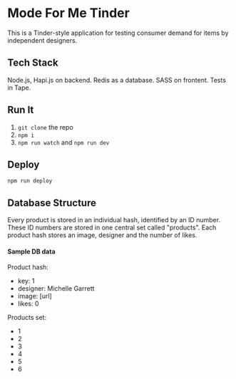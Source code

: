# Mode For Me Tinder

This is a Tinder-style application for testing consumer demand for items by independent designers.

## Tech Stack

Node.js, Hapi.js on backend. Redis as a database. SASS on frontent. Tests in Tape.

## Run It
1. `git clone` the repo
2. `npm i`
3. `npm run watch` and `npm run dev`

## Deploy
`npm run deploy`

## Database Structure

Every product is stored in an individual hash, identified by an ID number. These ID numbers are stored in one central set called "products". Each product hash stores an image, designer and the number of likes.

#### Sample DB data

Product hash:
- key: 1
- designer: Michelle Garrett
- image: [url]
- likes: 0

Products set:
- 1
- 2
- 3
- 4
- 5
- 6
